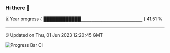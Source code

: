 ### Hi there 👋

⏳ Year progress { ████████████▁▁▁▁▁▁▁▁▁▁▁▁▁▁▁▁▁▁ } 41.51 %

---

⏰ Updated on Thu, 01 Jun 2023 12:20:45 GMT

![Progress Bar CI](https://github.com/liununu/liununu/workflows/Progress%20Bar%20CI/badge.svg)
